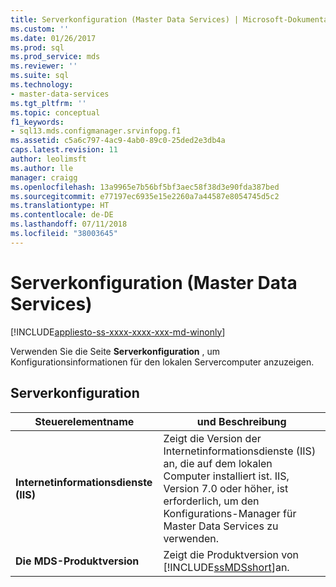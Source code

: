 ```yaml
---
title: Serverkonfiguration (Master Data Services) | Microsoft-Dokumentation
ms.custom: ''
ms.date: 01/26/2017
ms.prod: sql
ms.prod_service: mds
ms.reviewer: ''
ms.suite: sql
ms.technology:
- master-data-services
ms.tgt_pltfrm: ''
ms.topic: conceptual
f1_keywords:
- sql13.mds.configmanager.srvinfopg.f1
ms.assetid: c5a6c797-4ac9-4ab0-89c0-25ded2e3db4a
caps.latest.revision: 11
author: leolimsft
ms.author: lle
manager: craigg
ms.openlocfilehash: 13a9965e7b56bf5bf3aec58f38d3e90fda387bed
ms.sourcegitcommit: e77197ec6935e15e2260a7a44587e8054745d5c2
ms.translationtype: HT
ms.contentlocale: de-DE
ms.lasthandoff: 07/11/2018
ms.locfileid: "38003645"
---
```

# <a name="server-configuration-mds-configuration-manager"></a>Serverkonfiguration (Master Data Services)

[!INCLUDE[appliesto-ss-xxxx-xxxx-xxx-md-winonly](../includes/appliesto-ss-xxxx-xxxx-xxx-md-winonly.md)]

  Verwenden Sie die Seite **Serverkonfiguration** , um Konfigurationsinformationen für den lokalen Servercomputer anzuzeigen.  
  
## <a name="server-configuration"></a>Serverkonfiguration  
  
|Steuerelementname|und Beschreibung|  
|------------------|-----------------|  
|**Internetinformationsdienste (IIS)**|Zeigt die Version der Internetinformationsdienste (IIS) an, die auf dem lokalen Computer installiert ist. IIS, Version 7.0 oder höher, ist erforderlich, um den Konfigurations-Manager für Master Data Services zu verwenden.|  
|**Die MDS-Produktversion**|Zeigt die Produktversion von [!INCLUDE[ssMDSshort](../includes/ssmdsshort-md.md)]an.|  
  
  
